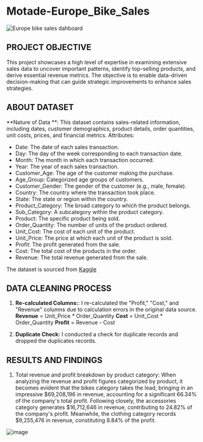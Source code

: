 # Motade-Europe_Bike_Sales
![Europe bike sales dahboard](https://github.com/Motade/Motade-Europe_Bike_Sales/assets/114887240/536219fb-6b22-4618-bc8d-3f642eace149)

## PROJECT OBJECTIVE
This project showcases a high level of expertise in examining extensive sales data to uncover important patterns, identify top-selling products, and derive essential revenue metrics. The objective is to enable data-driven decision-making that can guide strategic improvements to enhance sales strategies.

## ABOUT DATASET
**Nature of Data **: This dataset contains sales-related information, including dates, customer demographics, product details, order quantities, unit costs, prices, and financial metrics.
Attributes:
- Date: The date of each sales transaction.
- Day: The day of the week corresponding to each transaction date.
- Month: The month in which each transaction occurred.
- Year: The year of each sales transaction.
- Customer_Age: The age of the customer making the purchase.
- Age_Group: Categorized age groups of customers.
- Customer_Gender: The gender of the customer (e.g., male, female).
- Country: The country where the transaction took place.
- State: The state or region within the country.
- Product_Category: The broad category to which the product belongs.
- Sub_Category: A subcategory within the product category.
- Product: The specific product being sold.
- Order_Quantity: The number of units of the product ordered.
- Unit_Cost: The cost of each unit of the product.
- Unit_Price: The price at which each unit of the product is sold.
- Profit: The profit generated from the sale.
- Cost: The total cost of the products in the order.
- Revenue: The total revenue generated from the sale.

The dataset is sourced from [Kaggle](https://www.kaggle.com/datasets/prepinstaprime/europe-bike-store-sales)

## DATA CLEANING PROCESS
1. **Re-calculated Columns:**: I re-calculated the "Profit," "Cost," and "Revenue" columns due to calculation errors in the original data source.
**Revenue** = Unit_Price * Order_Quantity
**Cost** = Unit_Cost * Order_Quantity
**Profit** = Revenue - Cost

2. **Duplicate Check:** I conducted a check for duplicate records and dropped the duplicates records.


## RESULTS AND FINDINGS
1. Total revenue and profit breakdown by product category: When analyzing the revenue and profit figures categorized by product, it becomes evident that the bikes category takes the lead, bringing in an impressive $69,208,196 in revenue, accounting for a significant 66.34% of the company's total profit. Following closely, the accessories category generates $16,712,646 in revenue, contributing to 24.82% of the company's profit. Meanwhile, the clothing category records $9,255,476 in revenue, constituting 8.84% of the profit.

![image](https://github.com/Motade/Motade-Europe_Bike_Sales/assets/114887240/3c122f08-6309-4c40-adc4-c542d510c221)




